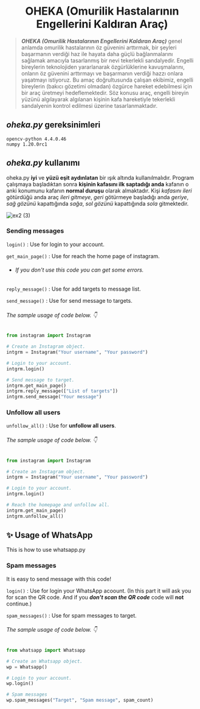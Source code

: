 <h1 align="center">OHEKA (Omurilik Hastalarının Engellerini Kaldıran Araç)</h1>

> ***OHEKA (Omurilik Hastalarının Engellerini Kaldıran Araç)*** genel anlamda omurilik hastalarının öz güvenini arttırmak, bir şeyleri başarmanın verdiği haz ile hayata daha güçlü bağlanmalarını sağlamak amacıyla tasarlanmış bir nevi tekerlekli sandalyedir. Engelli bireylerin teknolojiden yararlanarak özgürlüklerine kavuşmalarını, onların öz güvenini arttırmayı ve başarmanın verdiği hazzı onlara yaşatmayı istiyoruz. Bu amaç doğrultusunda çalışan ekibimiz, engelli bireylerin (bakıcı gözetimi olmadan) özgürce hareket edebilmesi için bir araç üretmeyi hedeflemektedir. Söz konusu araç, engelli bireyin yüzünü algılayarak algılanan kişinin kafa hareketiyle tekerlekli sandalyenin kontrol edilmesi üzerine tasarlanmaktadır.

## *oheka.py* gereksinimleri
```pip
opencv-python 4.4.0.46
numpy 1.20.0rc1
```

## *oheka.py* kullanımı

oheka.py __iyi__ ve __yüzü eşit aydınlatan__ bir ışık altında kullanılmalıdır. Program çalışmaya başladıktan sonra __kişinin kafasını ilk saptadığı anda__ kafanın o anki konumunu kafanın __normal duruşu__ olarak almaktadır. Kişi _kafasını_ *ileri* götürdüğü anda araç *ileri gitmeye*, *geri* götürmeye başladığı anda *geriye*, *sağ gözünü* kapattığında *sağa*, *sol gözünü* kapattığında *sola* gitmektedir.


![ex2 (3)](https://user-images.githubusercontent.com/60934501/101936564-bed94800-3bf1-11eb-90b7-84e449c20e06.gif)


### Sending messages

`login()` : Use for login to your account.

`get_main_page()` : Use for reach the home page of instagram.

- ###### If you don't use this code you can get some errors.

`reply_message()` : Use for add targets to message list.

`send_message()` : Use for send message to targets.

###### The sample usage of code below. :point_down:

```python
from instagram import Instagram

# Create an Instagram object.
intgrm = Instagram("Your username", "Your password")

# Login to your account.
intgrm.login() 

# Send message to target.
intgrm.get_main_page()
intgrm.reply_message(["List of targets"])
intgrm.send_message("Your message")
```

### Unfollow all users

`unfollow_all()` : Use for  __unfollow all users__.

###### The sample usage of code below. :point_down:

```python
from instagram import Instagram

# Create an Instagram object.
intgrm = Instagram("Your username", "Your password")

# Login to your account.
intgrm.login() 

# Reach the homepage and unfollow all.
intgrm.get_main_page()
intgrm.unfollow_all()
```

## ✨ Usage of WhatsApp

This is how to use whatsapp.py

### Spam messages

It is easy to send message with this code!

`login()` : Use for login your WhatsApp acoount. (In this part it will ask you for scan the QR code. And if you ***don't
scan the QR code*** code will **__not__** continue.)

`spam_messages()` : Use for spam messages to target.

###### The sample usage of code below. :point_down:

```python
from whatsapp import Whatsapp

# Create an Whatsapp object.
wp = Whatsapp()

# Login to your account. 
wp.login()

# Spam messages
wp.spam_messages("Target", "Spam message", spam_count)
```
